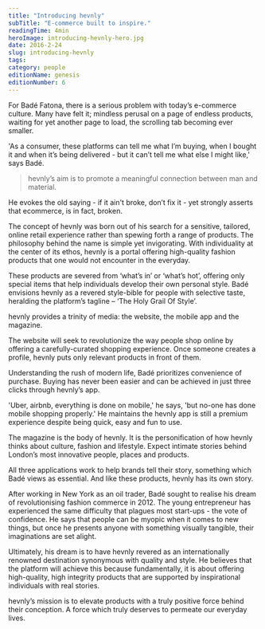 ```yaml
---
title: "Introducing hevnly"
subTitle: "E-commerce built to inspire."
readingTime: 4min
heroImage: introducing-hevnly-hero.jpg
date: 2016-2-24
slug: introducing-hevnly
tags: 
category: people
editionName: genesis
editionNumber: 6
---
```


For Badé Fatona, there is a serious problem with today’s e-commerce culture. Many have felt it; mindless perusal on a page of endless products, waiting for yet another page to load, the scrolling tab becoming ever smaller.

'As a consumer, these platforms can tell me what I’m buying, when I bought it and when it’s being delivered - but it can’t tell me what else I might like,' says Badé.

>hevnly’s aim is to promote a meaningful connection between man and material.

He evokes the old saying - if it ain't broke, don’t fix it - yet strongly asserts that ecommerce, is in fact, broken.

The concept of hevnly was born out of his search for a sensitive, tailored, online retail experience rather than spewing forth a range of products. The philosophy behind the name is simple yet invigorating. With individuality at the center of its ethos, hevnly is a portal offering high-quality fashion products that one would not encounter in the everyday.

These products are severed from ‘what’s in’ or ‘what’s hot’, offering only special items that help individuals develop their own personal style. Badé envisions hevnly as a revered style-bible for people with selective taste, heralding the platform’s tagline – ‘The Holy Grail Of Style’.

hevnly provides a trinity of media: the website, the mobile app and the magazine.

The website will seek to revolutionize the way people shop online by offering a carefully-curated shopping experience. Once someone creates a profile, hevnly puts only relevant products in front of them.

Understanding the rush of modern life, Badé prioritizes convenience of purchase. Buying has never been easier and can be achieved in just three clicks through hevnly’s app.

'Uber, airbnb, everything is done on mobile,' he says, 'but no-one has done mobile shopping properly.' He maintains the hevnly app is still a premium experience despite being quick, easy and fun to use.

The magazine is the body of hevnly. It is the personification of how hevnly thinks about culture, fashion and lifestyle. Expect intimate stories behind London’s most innovative people, places and products.

All three applications work to help brands tell their story, something which Badé views as essential. And like these products, hevnly has its own story.

After working in New York as an oil trader, Badé sought to realise his dream of revolutionising fashion commerce in 2012. The young entrepreneur has experienced the same difficulty that plagues most start-ups - the vote of confidence. He says that people can be myopic when it comes to new things, but once he presents anyone with something visually tangible, their imaginations are set alight.

Ultimately, his dream is to have hevnly revered as an internationally renowned destination synonymous with quality and style. He believes that the platform will achieve this because fundamentally, it is about offering high-quality, high integrity products that are supported by inspirational individuals with real stories.

hevnly’s mission is to elevate products with a truly positive force behind their conception. A force which truly deserves to permeate our everyday lives.

